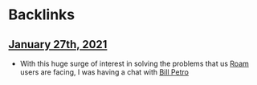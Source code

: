 
# Backlinks
## [January 27th, 2021](<January 27th, 2021.md>)
- With this huge surge of interest in solving the problems that us [Roam](<Roam.md>) users  are facing, I was having a chat with [Bill Petro](<Bill Petro.md>)

